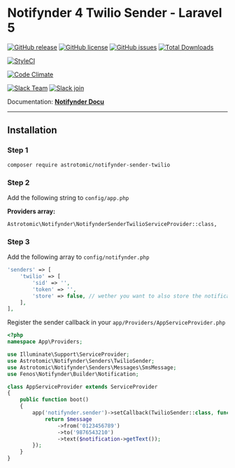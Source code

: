 # Notifynder 4 Twilio Sender - Laravel 5

[![GitHub release](https://img.shields.io/github/release/astrotomic/notifynder-sender-twilio.svg?style=flat-square)](https://github.com/astrotomic/notifynder-sender-twilio/releases)
[![GitHub license](https://img.shields.io/badge/license-MIT-blue.svg?style=flat-square)](https://raw.githubusercontent.com/astrotomic/notifynder-sender-twilio/master/LICENSE)
[![GitHub issues](https://img.shields.io/github/issues/astrotomic/notifynder-sender-twilio.svg?style=flat-square)](https://github.com/astrotomic/notifynder-sender-twilio/issues)
[![Total Downloads](https://img.shields.io/packagist/dt/astrotomic/notifynder-sender-twilio.svg?style=flat-square)](https://packagist.org/packages/astrotomic/notifynder-sender-twilio)

[![StyleCI](https://styleci.io/repos/78197904/shield)](https://styleci.io/repos/78197904)

[![Code Climate](https://img.shields.io/codeclimate/github/Astrotomic/notifynder-sender-twilio.svg?style=flat-square)](https://codeclimate.com/github/Astrotomic/notifynder-sender-twilio)

[![Slack Team](https://img.shields.io/badge/slack-astrotomic-orange.svg?style=flat-square)](https://astrotomic.slack.com)
[![Slack join](https://img.shields.io/badge/slack-join-green.svg?style=social)](https://notifynder.signup.team)


Documentation: **[Notifynder Docu](http://notifynder.info)**

-----

## Installation

### Step 1

```
composer require astrotomic/notifynder-sender-twilio
```

### Step 2

Add the following string to `config/app.php`

**Providers array:**

```
Astrotomic\Notifynder\NotifynderSenderTwilioServiceProvider::class,
```

### Step 3

Add the following array to `config/notifynder.php`

```php
'senders' => [
    'twilio' => [
        'sid' => '',
        'token' => '',
        'store' => false, // wether you want to also store the notifications in database
    ],
],
```

Register the sender callback in your `app/Providers/AppServiceProvider.php`

```php
<?php
namespace App\Providers;

use Illuminate\Support\ServiceProvider;
use Astrotomic\Notifynder\Senders\TwilioSender;
use Astrotomic\Notifynder\Senders\Messages\SmsMessage;
use Fenos\Notifynder\Builder\Notification;

class AppServiceProvider extends ServiceProvider
{
    public function boot()
    {
        app('notifynder.sender')->setCallback(TwilioSender::class, function (SmsMessage $message, Notification $notification) {
            return $message
                ->from('0123456789')
                ->to('9876543210')
                ->text($notification->getText());
        });
    }
}
```